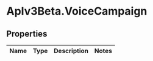 # ApIv3Beta.VoiceCampaign

## Properties

Name | Type | Description | Notes
------------ | ------------- | ------------- | -------------


